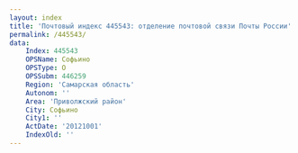 ```yaml
---
layout: index
title: 'Почтовый индекс 445543: отделение почтовой связи Почты России'
permalink: /445543/
data:
    Index: 445543
    OPSName: Софьино
    OPSType: О
    OPSSubm: 446259
    Region: 'Самарская область'
    Autonom: ''
    Area: 'Приволжский район'
    City: Софьино
    City1: ''
    ActDate: '20121001'
    IndexOld: ''
---
```

